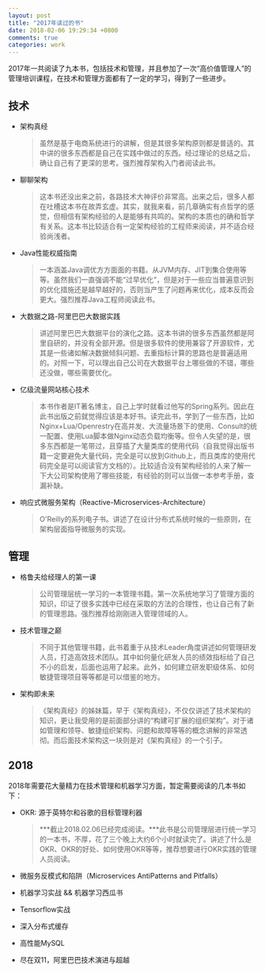 ```yaml
---
layout: post
title: "2017年读过的书"
date: 2018-02-06 19:29:34 +0800
comments: true
categories: work
---
```


2017年一共阅读了九本书，包括技术和管理，并且参加了一次“高价值管理人”的管理培训课程，在技术和管理方面都有了一定的学习，得到了一些进步。

<!--more-->

## 技术

- 架构真经
	
	>虽然是基于电商系统进行的讲解，但是其很多架构原则都是普适的。其中讲的很多东西都是自己在实践中做过的东西。经过理论的总结之后，确让自己有了更深的思考。强烈推荐架构入门者阅读此书。
	
- 聊聊架构

	>这本书还没出来之前，各路技术大神评价非常高。出来之后，很多人都在吐槽这本书在故弄玄虚。其实，就我来看，前几章确实有点哲学的感觉，但相信有架构经验的人是能够有共鸣的。架构的本质也的确和哲学有关系。这本书比较适合有一定架构经验的工程师来阅读，并不适合经验尚浅者。
	
- Java性能权威指南
	
	>一本涵盖Java调优方方面面的书籍。从JVM内存、JIT到集合使用等等。虽然我们一直强调不能“过早优化”，但是对于一些应当普遍意识到的优化措施还是越早越好的，否则当产生了问题再来优化，成本反而会更大。强烈推荐Java工程师阅读此书。

- 大数据之路-阿里巴巴大数据实践

	>讲述阿里巴巴大数据平台的演化之路。这本书讲的很多东西虽然都是阿里自研的，并没有全部开源。但是很多软件的使用兼容了开源软件，尤其是一些诸如解决数据倾斜问题、去重指标计算的思路也是普遍适用的。对照一下，可以理出自己公司在大数据平台上哪些做的不错，哪些还没做，哪些需要优化。
	
- 亿级流量网站核心技术

	>本书作者是IT著名博主，自己上学时就看过他写的Spring系列。因此在此书出版之前就觉得应该是本好书。读完此书，学到了一些东西，比如Nginx+Lua/Openrestry在高并发、大流量场景下的使用、Consult的统一配置、使用Lua脚本做Nginx动态负载均衡等。但令人失望的是，很多东西都是一笔带过，且穿插了大量类库的使用代码（自我觉得出版书籍一定要避免大量代码，完全是可以放到Github上，而且类库的使用代码完全是可以阅读官方文档的）。比较适合没有架构经验的人来了解一下大公司架构使用了哪些技能，有经验的则可以当做一本参考手册，查漏补缺。
	
- 响应式微服务架构（Reactive-Microservices-Architecture）

	> O'Reilly的系列电子书。讲述了在设计分布式系统时候的一些原则，在架构层面指导微服务的实现。

## 管理

- 格鲁夫给经理人的第一课
	
	>公司管理层统一学习的一本管理书籍。第一次系统地学习了管理方面的知识，印证了很多实践中已经在采取的方法的合理性，也让自己有了新的管理思路。强烈推荐给刚刚进入管理领域的人。

- 技术管理之巅

	>不同于其他管理书籍，此书着重于从技术Leader角度讲述如何管理研发人员，打造高效技术团队。其中如何量化研发人员的绩效指标给了自己不小的启发，后面也运用了起来。此外，如何建立研发职级体系、如何敏捷管理项目等等都是可以借鉴的地方。
	
- 架构即未来

	>《架构真经》的姊妹篇，早于《架构真经》，不仅仅讲述了技术架构的知识，更让我受用的是前面部分讲的“构建可扩展的组织架构”。对于诸如管理和领导、敏捷组织架构、问题和故障等等的概念讲解的非常透彻。而后面技术架构这一块则是对《架构真经》的一个引子。

## 2018

2018年需要花大量精力在技术管理和机器学习方面，暂定需要阅读的几本书如下：

- OKR: 源于英特尔和谷歌的目标管理利器
	
	> ***截止2018.02.06已经完成阅读。***此书是公司管理层进行统一学习的一本书，不厚，花了三个晚上大约6个小时就读完了。讲述了什么是OKR、OKR的好处、如何使用OKR等等，推荐想要进行OKR实践的管理人员阅读。
	
- 微服务反模式和陷阱（Microservices AntiPatterns and Pitfalls）
- 机器学习实战 && 机器学习西瓜书
- Tensorflow实战
- 深入分布式缓存
- 高性能MySQL
- 尽在双11，阿里巴巴技术演进与超越